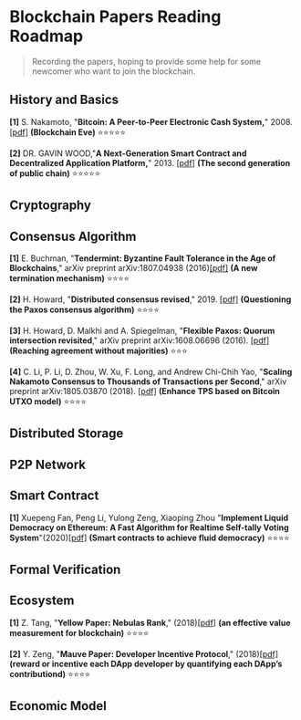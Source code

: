 # Blockchain Papers Reading Roadmap

> Recording the papers, hoping to provide some help for some newcomer who want to join the blockchain.




## History and Basics

**[1]** S. Nakamoto, "**Bitcoin: A Peer-to-Peer Electronic Cash System,**" 2008. [[pdf]](https://bitcoin.org/bitcoin.pdf) **(Blockchain Eve)** ⭐️⭐️⭐️⭐️⭐️

**[2]** DR. GAVIN WOOD,"**A Next-Generation Smart Contract and Decentralized Application Platform,**" 2013. [[pdf]](<https://github.com/ethereum/wiki/wiki/White-Paper>) **(The second generation of public chain)** ⭐️⭐️⭐️⭐️⭐️

## Cryptography

## Consensus Algorithm

**[1]** E. Buchman, "**Tendermint: Byzantine Fault Tolerance in the Age of Blockchains**," arXiv preprint arXiv:1807.04938 (2016)[[pdf]](<https://allquantor.at/blockchainbib/pdf/buchman2016tendermint.pdf>) **(A new termination mechanism)** ⭐️⭐️⭐️⭐️

**[2]** H. Howard, "**Distributed consensus revised**," 2019. [[pdf]](<https://www.cl.cam.ac.uk/techreports/UCAM-CL-TR-935.pdf>) **(Questioning the Paxos consensus algorithm)** ⭐️⭐️⭐️⭐️

**[3]** H. Howard, D. Malkhi and A. Spiegelman,  "**Flexible Paxos: Quorum intersection revisited**," arXiv preprint arXiv:1608.06696 (2016). [[pdf]](<https://arxiv.org/pdf/1608.06696.pdf>) **(Reaching agreement without majorities)** ⭐️⭐️⭐️

**[4]** C. Li, P. Li, D. Zhou, W. Xu, F. Long, and Andrew Chi-Chih Yao,  "**Scaling Nakamoto Consensus to Thousands of Transactions per Second**," arXiv preprint arXiv:1805.03870 (2018). [[pdf]](<https://arxiv.org/pdf/1805.03870.pdf>) **(Enhance TPS based on Bitcoin UTXO model)** ⭐️⭐️⭐️⭐️



## Distributed Storage

## P2P Network

## Smart Contract
**[1]**  Xuepeng Fan, Peng Li, Yulong Zeng, Xiaoping Zhou "**Implement Liquid Democracy on Ethereum: A Fast Algorithm for Realtime Self-tally Voting System**"(2020)[[pdf]](https://arxiv.org/pdf/1911.08774.pdf) **(Smart contracts to achieve fluid democracy)** ⭐️⭐️⭐️⭐️

## Formal Verification

## Ecosystem

**[1]** Z. Tang, "**Yellow Paper: Nebulas Rank**," (2018)[[pdf]](https://nebulas.io/docs/NebulasYellowpaper.pdf) **(an effective value measurement for blockchain)** ⭐️⭐️⭐️⭐️

**[2]** Y. Zeng, "**Mauve Paper: Developer Incentive Protocol**," (2018)[[pdf]](<https://nebulas.io/docs/NebulasMauvepaper.pdf>) **(reward or incentive each DApp developer by quantifying each DApp’s contributiond)** ⭐️⭐️⭐️⭐️

## Economic Model

